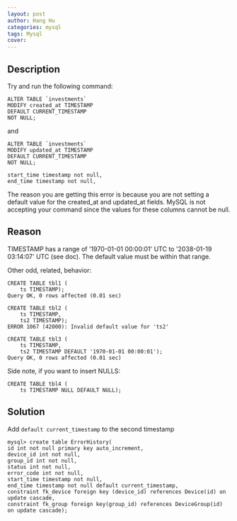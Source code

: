 ```yaml
---
layout: post
author: Hang Hu
categories: mysql
tags: Mysql 
cover: 
---
```


## Description

Try and run the following command:
```
ALTER TABLE `investments` 
MODIFY created_at TIMESTAMP 
DEFAULT CURRENT_TIMESTAMP 
NOT NULL;
```
and
```
ALTER TABLE `investments` 
MODIFY updated_at TIMESTAMP 
DEFAULT CURRENT_TIMESTAMP 
NOT NULL;
```
```
start_time timestamp not null, 
end_time timestamp not null, 
```
The reason you are getting this error is because you are not setting a default value for the created_at and updated_at fields. MySQL is not accepting your command since the values for these columns cannot be null.
## Reason

TIMESTAMP has a range of '1970-01-01 00:00:01' UTC to '2038-01-19 03:14:07' UTC (see doc). The default value must be within that range.

Other odd, related, behavior:
```
CREATE TABLE tbl1 (
    ts TIMESTAMP);  
Query OK, 0 rows affected (0.01 sec)

CREATE TABLE tbl2 (
    ts TIMESTAMP,
    ts2 TIMESTAMP);
ERROR 1067 (42000): Invalid default value for 'ts2'

CREATE TABLE tbl3 (
    ts TIMESTAMP,
    ts2 TIMESTAMP DEFAULT '1970-01-01 00:00:01');
Query OK, 0 rows affected (0.01 sec)
```
Side note, if you want to insert NULLS:
```
CREATE TABLE tbl4 (
    ts TIMESTAMP NULL DEFAULT NULL);
```
## Solution

Add `default current_timestamp` to the second timestamp
```
mysql> create table ErrorHistory( 
id int not null primary key auto_increment, 
device_id int not null, 
group_id int not null, 
status int not null, 
error_code int not null, 
start_time timestamp not null, 
end_time timestamp not null default current_timestamp, 
constraint fk_device foreign key (device_id) references Device(id) on update cascade, 
constraint fk_group foreign key(group_id) references DeviceGroup(id) on update cascade);
```
